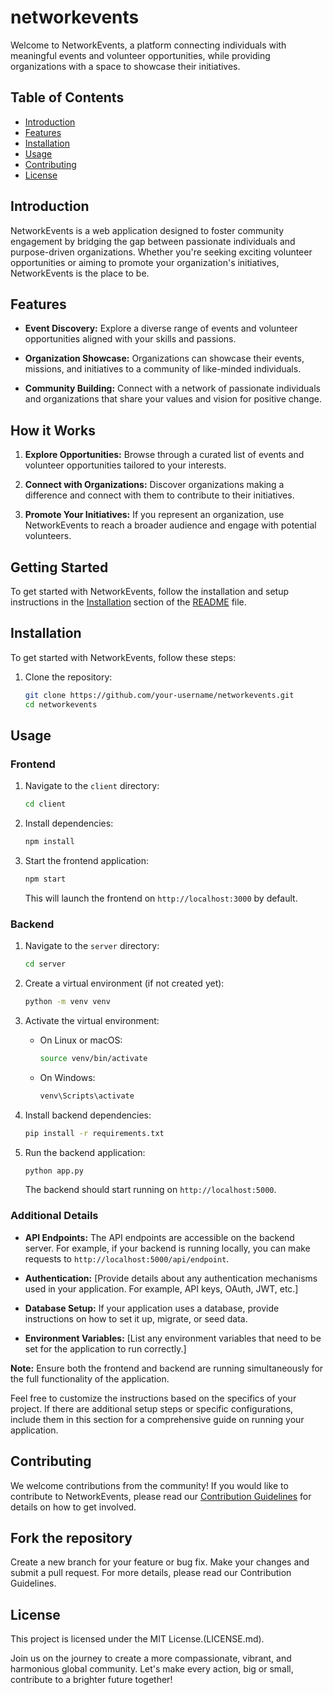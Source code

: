 # networkevents

Welcome to NetworkEvents, a platform connecting individuals with meaningful events and volunteer opportunities, while providing organizations with a space to showcase their initiatives.

## Table of Contents

- [Introduction](#introduction)
- [Features](#features)
- [Installation](#installation)
- [Usage](#usage)
- [Contributing](#contributing)
- [License](#license)

## Introduction

NetworkEvents is a web application designed to foster community engagement by bridging the gap between passionate individuals and purpose-driven organizations. Whether you're seeking exciting volunteer opportunities or aiming to promote your organization's initiatives, NetworkEvents is the place to be.

## Features

- **Event Discovery:** Explore a diverse range of events and volunteer opportunities aligned with your skills and passions.
  
- **Organization Showcase:** Organizations can showcase their events, missions, and initiatives to a community of like-minded individuals.

- **Community Building:** Connect with a network of passionate individuals and organizations that share your values and vision for positive change.

## How it Works

1. **Explore Opportunities:** Browse through a curated list of events and volunteer opportunities tailored to your interests.

2. **Connect with Organizations:** Discover organizations making a difference and connect with them to contribute to their initiatives.

3. **Promote Your Initiatives:** If you represent an organization, use NetworkEvents to reach a broader audience and engage with potential volunteers.

## Getting Started

To get started with NetworkEvents, follow the installation and setup instructions in the [Installation](#installation) section of the [README](README.md) file.

## Installation

To get started with NetworkEvents, follow these steps:

1. Clone the repository:

   ```bash
   git clone https://github.com/your-username/networkevents.git
   cd networkevents

## Usage

### Frontend

1. Navigate to the `client` directory:

    ```bash
    cd client
    ```

2. Install dependencies:

    ```bash
    npm install
    ```

3. Start the frontend application:

    ```bash
    npm start
    ```

   This will launch the frontend on `http://localhost:3000` by default.

### Backend

1. Navigate to the `server` directory:

    ```bash
    cd server
    ```

2. Create a virtual environment (if not created yet):

    ```bash
    python -m venv venv
    ```

3. Activate the virtual environment:

    - On Linux or macOS:

        ```bash
        source venv/bin/activate
        ```

    - On Windows:

        ```bash
        venv\Scripts\activate
        ```

4. Install backend dependencies:

    ```bash
    pip install -r requirements.txt
    ```

5. Run the backend application:

    ```bash
    python app.py
    ```

   The backend should start running on `http://localhost:5000`.

### Additional Details

- **API Endpoints:** The API endpoints are accessible on the backend server. For example, if your backend is running locally, you can make requests to `http://localhost:5000/api/endpoint`.

- **Authentication:** [Provide details about any authentication mechanisms used in your application. For example, API keys, OAuth, JWT, etc.]

- **Database Setup:** If your application uses a database, provide instructions on how to set it up, migrate, or seed data.

- **Environment Variables:** [List any environment variables that need to be set for the application to run correctly.]

**Note:** Ensure both the frontend and backend are running simultaneously for the full functionality of the application.

Feel free to customize the instructions based on the specifics of your project. If there are additional setup steps or specific configurations, include them in this section for a comprehensive guide on running your application.

## Contributing

We welcome contributions from the community! If you would like to contribute to NetworkEvents, please read our [Contribution Guidelines](CONTRIBUTING.md) for details on how to get involved.

## Fork the repository

Create a new branch for your feature or bug fix.
Make your changes and submit a pull request.
For more details, please read our Contribution Guidelines.

## License

This project is licensed under the MIT License.(LICENSE.md).

Join us on the journey to create a more compassionate, vibrant, and harmonious global community. Let's make every action, big or small, contribute to a brighter future together!
